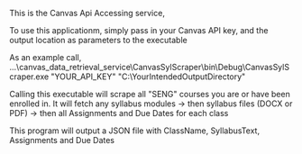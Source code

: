This is the Canvas Api Accessing service, 

To use this applicationm, simply pass in your Canvas API key, and the output location as parameters to the executable

As an example call, 
...\canvas_data_retrieval_service\CanvasSylScraper\bin\Debug\CanvasSylScraper.exe "YOUR_API_KEY" "C:\YourIntendedOutputDirectory"

Calling this executable will scrape all "SENG" courses you are or have been enrolled in. It will fetch any syllabus modules -> then syllabus files (DOCX or PDF) -> then all Assignments and Due Dates for each class

This program will output a JSON file with ClassName, SyllabusText, Assignments and Due Dates
